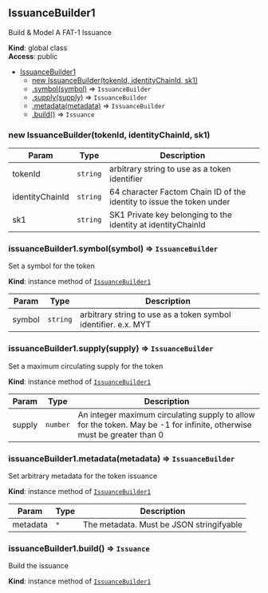 <a name="IssuanceBuilder1"></a>

## IssuanceBuilder1
Build & Model A FAT-1 Issuance

**Kind**: global class  
**Access**: public  

* [IssuanceBuilder1](#IssuanceBuilder1)
    * [new IssuanceBuilder(tokenId, identityChainId, sk1)](#new_IssuanceBuilder1_new)
    * [.symbol(symbol)](#IssuanceBuilder1+symbol) ⇒ <code>IssuanceBuilder</code>
    * [.supply(supply)](#IssuanceBuilder1+supply) ⇒ <code>IssuanceBuilder</code>
    * [.metadata(metadata)](#IssuanceBuilder1+metadata) ⇒ <code>IssuanceBuilder</code>
    * [.build()](#IssuanceBuilder1+build) ⇒ <code>Issuance</code>

<a name="new_IssuanceBuilder1_new"></a>

### new IssuanceBuilder(tokenId, identityChainId, sk1)

| Param | Type | Description |
| --- | --- | --- |
| tokenId | <code>string</code> | arbitrary string to use as a token identifier |
| identityChainId | <code>string</code> | 64 character Factom Chain ID of the identity to issue the token under |
| sk1 | <code>string</code> | SK1 Private key belonging to the identity at identityChainId |

<a name="IssuanceBuilder1+symbol"></a>

### issuanceBuilder1.symbol(symbol) ⇒ <code>IssuanceBuilder</code>
Set a symbol for the token

**Kind**: instance method of [<code>IssuanceBuilder1</code>](#IssuanceBuilder1)  

| Param | Type | Description |
| --- | --- | --- |
| symbol | <code>string</code> | arbitrary string to use as a token symbol identifier. e.x. MYT |

<a name="IssuanceBuilder1+supply"></a>

### issuanceBuilder1.supply(supply) ⇒ <code>IssuanceBuilder</code>
Set a maximum circulating supply for the token

**Kind**: instance method of [<code>IssuanceBuilder1</code>](#IssuanceBuilder1)  

| Param | Type | Description |
| --- | --- | --- |
| supply | <code>number</code> | An integer maximum circulating supply to allow for the token. May be -1 for infinite, otherwise must be greater than 0 |

<a name="IssuanceBuilder1+metadata"></a>

### issuanceBuilder1.metadata(metadata) ⇒ <code>IssuanceBuilder</code>
Set arbitrary metadata for the token issuance

**Kind**: instance method of [<code>IssuanceBuilder1</code>](#IssuanceBuilder1)  

| Param | Type | Description |
| --- | --- | --- |
| metadata | <code>\*</code> | The metadata. Must be JSON stringifyable |

<a name="IssuanceBuilder1+build"></a>

### issuanceBuilder1.build() ⇒ <code>Issuance</code>
Build the issuance

**Kind**: instance method of [<code>IssuanceBuilder1</code>](#IssuanceBuilder1)  
